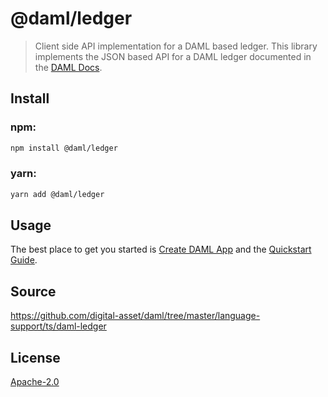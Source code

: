 # @daml/ledger

> Client side API implementation for a DAML based ledger. This library implements the JSON based API for a DAML ledger documented in the [DAML Docs](https://docs.daml.com/json-api/index.html).

## Install

### npm:

```sh
npm install @daml/ledger
```

### yarn:

```sh
yarn add @daml/ledger
```

## Usage

The best place to get you started is [Create DAML App](https://github.com/digital-asset/create-daml-app)
and the [Quickstart Guide](https://docs.daml.com/getting-started/quickstart.html).

## Source
https://github.com/digital-asset/daml/tree/master/language-support/ts/daml-ledger

## License
[Apache-2.0](https://github.com/digital-asset/daml/blob/master/LICENSE)
